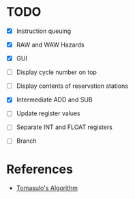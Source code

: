 # TODO

- [x] Instruction queuing
- [x] RAW and WAW Hazards
- [x] GUI
- [ ] Display cycle number on top
- [ ] Display contents of reservation stations
- [x] Intermediate ADD and SUB
- [ ] Update register values
- [ ] Separate INT and FLOAT registers
- [ ] Branch


# References

- [Tomasulo's Algorithm](https://youtu.be/zS9ngvUQPNM?si=Lw0w9rYK_mcVl_oT)